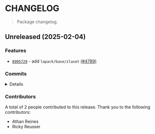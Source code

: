 # CHANGELOG

> Package changelog.

<section class="release" id="unreleased">

## Unreleased (2025-02-04)

<section class="features">

### Features

-   [`8995729`](https://github.com/stdlib-js/stdlib/commit/8995729d86baba1711ca5c1305ebca1bb990f3ff) - add `lapack/base/zlaset` [(#4789)](https://github.com/stdlib-js/stdlib/pull/4789)

</section>

<!-- /.features -->

<section class="commits">

### Commits

<details>

-   [`e5782a6`](https://github.com/stdlib-js/stdlib/commit/e5782a67226e46dbef397279304e4a579c681f3f) - **docs:** fix missing semicolon _(by Athan Reines)_
-   [`6520c92`](https://github.com/stdlib-js/stdlib/commit/6520c92cd3c0204571844bd070a5236aaafad822) - **docs:** fix require paths _(by Athan Reines)_
-   [`4906ee2`](https://github.com/stdlib-js/stdlib/commit/4906ee23b843a9f5ebd78f9633b084185a40a0d7) - **docs:** fix link _(by Athan Reines)_
-   [`8995729`](https://github.com/stdlib-js/stdlib/commit/8995729d86baba1711ca5c1305ebca1bb990f3ff) - **feat:** add `lapack/base/zlaset` [(#4789)](https://github.com/stdlib-js/stdlib/pull/4789) _(by Ricky Reusser, Athan Reines)_

</details>

</section>

<!-- /.commits -->

<section class="contributors">

### Contributors

A total of 2 people contributed to this release. Thank you to the following contributors:

-   Athan Reines
-   Ricky Reusser

</section>

<!-- /.contributors -->

</section>

<!-- /.release -->


